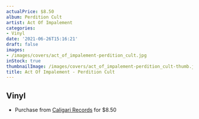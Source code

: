 ```yaml
---
actualPrice: $8.50
album: Perdition Cult
artist: Act Of Impalement
categories:
- Vinyl
date: '2021-06-26T15:16:21'
draft: false
images:
- /images/covers/act_of_impalement-perdition_cult.jpg
inStock: true
thumbnailImage: /images/covers/act_of_impalement-perdition_cult-thumb.jpg
title: Act Of Impalement - Perdition Cult
---
```


## Vinyl
* Purchase from [Caligari Records](https://caligarirecords.storenvy.com/products/24814011-act-of-impalement-perdition-cult-vinyl-cal-100) for $8.50
